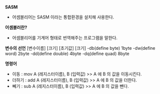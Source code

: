**SASM**
- 어셈블리어는 SASM 이라는 통합환경을 설치해 사용한다.  

**어셈블러란?**
- 어셈블리어를 기계어 형태로 번역해주는 프로그램을 말한다.

**변수의 선언**
[변수이름] [크기] [초기값]
[크기]
 -db(define byte) 1byte
 -dw(define word) 2byte
 -dd(define double) 4byte
 -dq(define quad) 8byte

**명령어**
- 이동 : mov A (레지스터이름), B (입력값)  >> A 에 B 의 값을 이동시킨다.
- 더하기 : add A (레지스터이름), B (입력값) >> A 에 B 의 값을 더한다.
- 뻬기 : sub A (레지스터이름), B (입력값) >> A 에 B 의 값을 뺀다.
